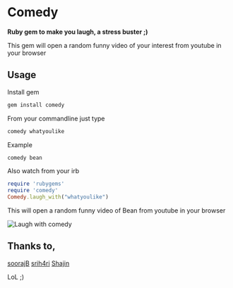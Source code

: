 Comedy
=======

**Ruby gem to make you laugh, a stress buster ;)**

This gem will open a random funny video of your interest from youtube in your browser

Usage
------
Install gem

```ruby
gem install comedy
```

From your commandline just type 
```ruby
comedy whatyoulike
```

Example
```ruby
comedy bean
```

Also watch from your irb
```ruby
require 'rubygems'
require 'comedy'
Comedy.laugh_with("whatyoulike")
```

This will open a random funny video of Bean from youtube in your browser

![Laugh with comedy ](http://i.imgur.com/BrGrF.jpg)

Thanks to, 
----
[soorajB](https://github.com/soorajb)
[srih4ri](https://github.com/srih4ri)
[Shajin](https://github.com/codesavvy)


LoL ;)
 